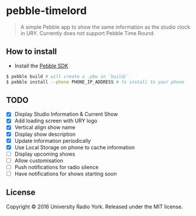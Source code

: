 # pebble-timelord
> A simple Pebble app to show the same information as the studio clock in URY.
> Currently does not support Pebble Time Round.

## How to install
- Install the [Pebble SDK](https://developer.pebble.com/sdk/)
```bash
$ pebble build # will create a .pbw in `build/`
$ pebble install --phone PHONE_IP_ADDRESS # to install to your phone
```
## TODO
- [x] Display Studio Information & Current Show
- [x] Add loading screen with URY logo
- [x] Vertical align show name
- [x] Display show description
- [x] Update information periodically
- [x] Use Local Storage on phone to cache information
- [ ] Display upcoming shows
- [ ] Allow customisation
- [ ] Push notifications for radio silence
- [ ] Have notifications for shows starting soon

## License
Copyright © 2016 University Radio York. Released under the MIT license.